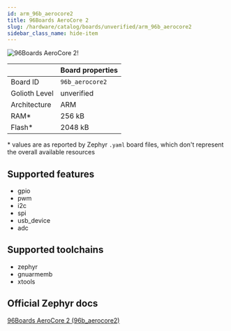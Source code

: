 ```yaml
---
id: arm_96b_aerocore2
title: 96Boards AeroCore 2
slug: /hardware/catalog/boards/unverified/arm_96b_aerocore2
sidebar_class_name: hide-item
---
```


[//]: # (This is an auto-generated file, do not edit! Changes to it will be lost upon re-generation)

![96Boards AeroCore 2!](/img/boards/arm/96b_aerocore2.jpg "96Boards AeroCore 2")

|                | Board properties     |
| -------------  | -------------------- |
| Board ID       | `96b_aerocore2` |
| Golioth Level  | unverified       |
| Architecture   | ARM |
| RAM*           | 256 kB |
| Flash*         | 2048 kB |

\* values are as reported by Zephyr `.yaml` board files, which don't represent the overall available resources



## Supported features

* gpio
* pwm
* i2c
* spi
* usb_device
* adc

## Supported toolchains

* zephyr
* gnuarmemb
* xtools

## Official Zephyr docs

[96Boards AeroCore 2 (96b_aerocore2)](https://docs.zephyrproject.org/latest/boards/arm/96b_aerocore2/doc/index.html)
